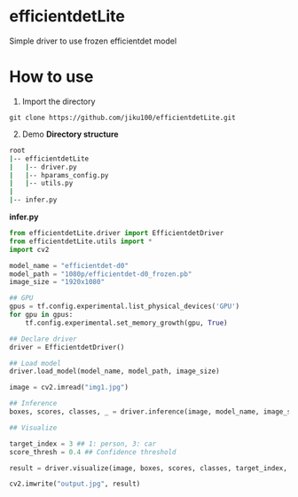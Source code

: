 # efficientdetLite
Simple driver to use frozen efficientdet model


# How to use
1. Import the directory  
```command
git clone https://github.com/jiku100/efficientdetLite.git
```

2. Demo
**Directory structure** 
```bash
root
|-- efficientdetLite
|   |-- driver.py
|   |-- hparams_config.py
|   |-- utils.py
|
|-- infer.py
```
**infer.py**  
```python  
from efficientdetLite.driver import EfficientdetDriver
from efficientdetLite.utils import *
import cv2

model_name = "efficientdet-d0"
model_path = "1080p/efficientdet-d0_frozen.pb"
image_size = "1920x1080"

## GPU
gpus = tf.config.experimental.list_physical_devices('GPU')
for gpu in gpus:
    tf.config.experimental.set_memory_growth(gpu, True)

## Declare driver
driver = EfficientdetDriver()

## Load model
driver.load_model(model_name, model_path, image_size)

image = cv2.imread("img1.jpg")

## Inference
boxes, scores, classes, _ = driver.inference(image, model_name, image_size=image_size)

## Visualize

target_index = 3 ## 1: person, 3: car
score_thresh = 0.4 ## Confidence threshold

result = driver.visualize(image, boxes, scores, classes, target_index, score_thresh)

cv2.imwrite("output.jpg", result)

```